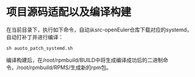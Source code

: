 # 项目源码适配以及编译构建
在当前目录下，执行如下命令，自动从src-openEuler仓库下载对应的systemd，自动打补丁并进行编译：
```
sh auoto_patch_systemd.sh
```

编译构建后，在/root/rpmbuild/BUILD中将生成编译成功后的二进制命令，/root/rpmbuild/RPMS/生成新的rpm包。